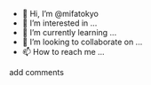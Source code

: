 - 👋 Hi, I’m @mifatokyo
- 👀 I’m interested in ...
- 🌱 I’m currently learning ...
- 💞️ I’m looking to collaborate on ...
- 📫 How to reach me ...

<!---
mifatokyo/mifatokyo is a ✨ special ✨ repository because its `README.md` (this file) appears on your GitHub profile.
You can click the Preview link to take a look at your changes.
--->

add comments
